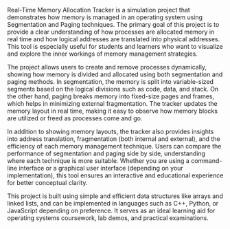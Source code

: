Real-Time Memory Allocation Tracker is a simulation project that demonstrates how memory is managed in an operating system using Segmentation and Paging techniques. The primary goal of this project is to provide a clear understanding of how processes are allocated memory in real time and how logical addresses are translated into physical addresses. This tool is especially useful for students and learners who want to visualize and explore the inner workings of memory management strategies.

The project allows users to create and remove processes dynamically, showing how memory is divided and allocated using both segmentation and paging methods. In segmentation, the memory is split into variable-sized segments based on the logical divisions such as code, data, and stack. On the other hand, paging breaks memory into fixed-size pages and frames, which helps in minimizing external fragmentation. The tracker updates the memory layout in real time, making it easy to observe how memory blocks are utilized or freed as processes come and go.

In addition to showing memory layouts, the tracker also provides insights into address translation, fragmentation (both internal and external), and the efficiency of each memory management technique. Users can compare the performance of segmentation and paging side by side, understanding where each technique is more suitable. Whether you are using a command-line interface or a graphical user interface (depending on your implementation), this tool ensures an interactive and educational experience for better conceptual clarity.

This project is built using simple and efficient data structures like arrays and linked lists, and can be implemented in languages such as C++, Python, or JavaScript depending on preference. It serves as an ideal learning aid for operating systems coursework, lab demos, and practical examinations.
